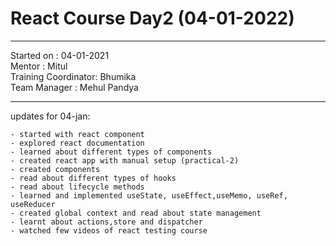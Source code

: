 # React Course Day2 (04-01-2022)

<hr>
Started on : 04-01-2021<br>
Mentor : Mitul <br>
Training Coordinator: Bhumika<br>
Team Manager : Mehul Pandya
<hr>

updates for 04-jan: <br>
    
    - started with react component
    - explored react documentation
    - learned about different types of components
    - created react app with manual setup (practical-2)
    - created components
    - read about different types of hooks
    - read about lifecycle methods
    - learned and implemented useState, useEffect,useMemo, useRef, useReducer
    - created global context and read about state management
    - learnt about actions,store and dispatcher
    - watched few videos of react testing course